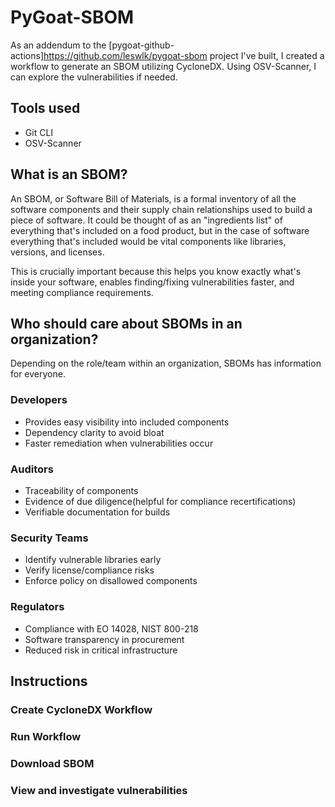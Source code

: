# PyGoat-SBOM

As an addendum to the [pygoat-github-actions]<https://github.com/leswlk/pygoat-sbom>
project I've built, I created a workflow to generate an SBOM utilizing CycloneDX. Using OSV-Scanner, I can explore the vulnerabilities if needed.

## Tools used

 - Git CLI 
 - OSV-Scanner

## What is an SBOM?

An SBOM, or Software Bill of Materials, is a formal inventory of all the software components and their supply chain relationships used to build a piece of software. It could be thought of as an "ingredients list" of everything that's included on a food product, but in the case of software everything that's included would be vital components like libraries, versions, and licenses.

This is crucially important because this helps you know exactly what's inside your software, enables finding/fixing vulnerabilities faster, and meeting compliance requirements.

## Who should care about SBOMs in an organization?

Depending on the role/team within an organization, SBOMs has information for everyone.

### Developers
 - Provides easy visibility into included components
 - Dependency clarity to avoid bloat
 - Faster remediation when vulnerabilities occur
### Auditors
 - Traceability of components
 - Evidence of due diligence(helpful for compliance recertifications)
 - Verifiable documentation for builds
### Security Teams
 - Identify vulnerable libraries early
 - Verify license/compliance risks
 - Enforce policy on disallowed components
### Regulators
 - Compliance with EO 14028, NIST 800-218
 - Software transparency in procurement
 - Reduced risk in critical infrastructure

## Instructions

### Create CycloneDX Workflow
### Run Workflow
### Download SBOM
### View and investigate vulnerabilities
